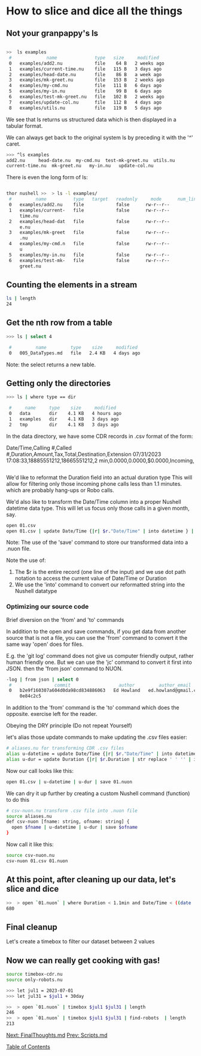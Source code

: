 # How to slice and dice all the things


## Not your granpappy's ls

```sh

>>  ls examples
 #             name              type   size     modified   
 0   examples/add2.nu            file    64 B   2 weeks ago 
 1   examples/current-time.nu    file   115 B   3 days ago  
 2   examples/head-date.nu       file    86 B   a week ago  
 3   examples/mk-greet.nu        file   153 B   2 weeks ago 
 4   examples/my-cmd.nu          file   111 B   6 days ago  
 5   examples/my-in.nu           file    99 B   6 days ago  
 6   examples/test-mk-greet.nu   file   102 B   2 weeks ago 
 7   examples/update-col.nu      file   112 B   4 days ago  
 8   examples/utils.nu           file   119 B   5 days ago  
```


We see that ls returns us structured data which is then displayed in a tabular format.

We can always get back to the original system ls by preceding it with the '^' caret.

```sh
>>> ^ls examples
add2.nu     head-date.nu  my-cmd.nu  test-mk-greet.nu  utils.nu
current-time.nu  mk-greet.nu   my-in.nu   update-col.nu
````


There is even the long form of ls:

```sh

thor nushell >>  > ls -l examples/
 #         name          type   target   readonly     mode      num_links   ... 
 0   examples/add2.nu    file            false      rw-r--r--           1   ... 
 1   examples/current-   file            false      rw-r--r--           1   ... 
     time.nu                                                                    
 2   examples/head-dat   file            false      rw-r--r--           1   ... 
     e.nu                                                                       
 3   examples/mk-greet   file            false      rw-r--r--           1   ... 
     .nu                                                                        
 4   examples/my-cmd.n   file            false      rw-r--r--           1   ... 
     u                                                                          
 5   examples/my-in.nu   file            false      rw-r--r--           1   ... 
 6   examples/test-mk-   file            false      rw-r--r--           1   ... 
     greet.nu                                                                    7   examples/update-c   file            false      rw-r--r--           1   ...      ol.nu                                                                       8   examples/utils.nu   file            false      rw-r--r--           1   ... thor nushell >>  > 
```

## Counting the elements in a stream

```sh
ls | length
24
```

## Get the nth row from a table

```sh
>>> ls | select 4

 #         name         type    size     modified  
 0   005_DataTypes.md   file   2.4 KB   4 days ago 
```

Note: the select returns a new table.



## Getting only the directories

```sh
>>> ls | where type == dir

 #     name     type    size     modified   
 0   data       dir    4.1 KB   4 hours ago 
 1   examples   dir    4.1 KB   3 days ago  
 2   tmp        dir    4.1 KB   3 days ago  
```



In the data directory, we have some CDR records in .csv format of the form:

Date/Time,Calling #,Called #,Duration,Amount,Tax,Total,Destination,Extension
07/31/2023 17:08:33,18885551212,18665551212,2 min,$0.0000,$0.0000,$0.0000,Incoming,
```
```

We'd like to reformat the Duration field into an actual duration type
This will allow for filtering only those incoming phone calls less than 1.1
minutes. which are probably hang-ups or Robo calls.


We'd also like to transform the Date/Time column into a proper Nushell
datetime data type. This will let us focus only those calls in a given month, say.

```sh
open 01.csv
open 01.csv | update Date/Time {|r| $r."Date/Time" | into datetime } | update Date/Time {|r| $r."Date/Time" | into datetime } |  update Duration {|r| $r.Duration | str replace ' ' '' | into duration } | save 01.nuon
```


Note: The use of the 'save' command  to store our transformed data into a .nuon file.

Note the use of:

1. The $r is the entire record (one line of the input) and we use dot path notation to access the current value of Date/Time or Duration
2. We use the 'into' command to convert our reformatted string into the Nushell datatype

### Optimizing our source code

Brief diversion on   the 'from' and 'to' commands

In addition to the open and save commands, if you get data from another source
that is not a file, you can use the 'from' command to convert it the same way
'open' does for files.

E.g. the 'git log' command does not give us computer friendly output, rather
human friendly one. But we can use the 'jc' command to convert it first into
JSON. then the 'from json' command to  NUON.

```sh
-log | from json | select 0
 #                commit                  author         author_email       ... 
 0   b2e9f160307a604d0da98cd834886063   Ed Howland   ed.howland@gmail.com   ... 
     0e84c2c5                                                                   
```



In addition to the 'from' command is the 'to' command which does the opposite.
exercise left for the reader.



Obeying the DRY principle (Do not repeat Yourself)

let's alias those update commands to make updating the .csv files easier:

```sh
# aliases.nu for transforming CDR .csv files
alias u-datetime = update Date/Time {|r| $r."Date/Time" | into datetime }
alias u-dur = update Duration {|r| $r.Duration | str replace ' ' '' | into duration }
```

Now our call looks like this:

```sh
open 01.csv | u-datetime | u-dur | save 01.nuon
```



We can dry it up further by creating a custom Nushell command (function) to do this

```sh
# csv-nuon.nu transform .csv file into .nuon file
source aliases.nu
def csv-nuon [fname: string, ofname: string] {
  open $fname | u-datetime | u-dur | save $ofname
}
```

Now call it like this:

```sh
source csv-nuon.nu
csv-nuon 01.csv 01.nuon
```


## At this point,  after cleaning up our data, let's slice and dice


```sh
>>  > open `01.nuon` | where Duration < 1.1min and Date/Time < ((date  now) - 31day) and Destination == "Incoming" | length
680
```


## Final cleanup

Let's create a timebox to filter our dataset between 2 values



## Now we can really get cooking with gas!

```sh
source timebox-cdr.nu
source only-robots.nu

>>> let jul1 = 2023-07-01
>>> let jul31 = $jul1 + 30day

>>  > open `01.nuon` | timebox $jul1 $jul31 | length
246
>>  > open `01.nuon` | timebox $jul1 $jul31 | find-robots  | length
213
````


[Next: FinalThoughts.md](009_FinalThoughts.md) [Prev: Scripts.md](007_Scripts.md)

[Table of Contents](toc.md)
